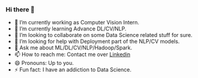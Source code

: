 ### Hi there 👋




- 🔭 I’m currently working as Computer Vision Intern.
- 🌱 I’m currently learning Advance DL/CV/NLP.
- 👯 I’m looking to collaborate on some Data Science related stuff for sure.
- 🤔 I’m looking for help with Deployment part of the NLP/CV models.
- 💬 Ask me about ML/DL/CV/NLP/Hadoop/Spark.
- 📫 How to reach me: Contact me over  [Linkedin](https://www.linkedin.com/in/anubhav-gupta-578998192)
- 😄 Pronouns: Up to you.
- ⚡ Fun fact: I have an addiction to Data Science.

